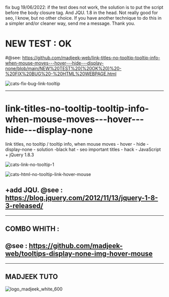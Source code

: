 fix bug 19/06/2022: if the test does not work, the solution is to put the script before the body closure tag. And JQU. 1.8 in the head. Not really good for seo, I know, but no other choice. If you have another technique to do this in a simpler and/or cleaner way, send me a message. Thank you.

# NEW TEST : OK
#@see: https://github.com/madjeek-web/link-titles-no-tooltip-tooltip-info-when-mouse-moves---hover---hide---display-none/blob/main/NEW%20TEST%20(%20OK%20)%20-%20FIX%20BUG%20-%20HTML%20WEBPAGE.html

![cats-fix-bug-link-tooltip](https://user-images.githubusercontent.com/83957788/174487486-de2ea0a2-22af-4062-b10f-d4c66f4c9b1a.jpg)

____

# link-titles-no-tooltip-tooltip-info-when-mouse-moves---hover---hide---display-none
link titles, no tooltip / tooltip info, when mouse moves - hover - hide - display-none - solution -black hat - seo important titles - hack - JavaScript + jQuery 1.8.3

![cats-link-no-tooltip-1](https://user-images.githubusercontent.com/83957788/174464267-d25cecba-5385-4606-87c5-ea8c7d481948.jpg)

![cats-html-no-tooltip-link-hover-mouse](https://user-images.githubusercontent.com/83957788/174464323-8f396cc8-0c71-4818-a425-10c22b12ac8e.jpg)

## +add JQU. @see : https://blog.jquery.com/2012/11/13/jquery-1-8-3-released/ 
___

## COMBO WHITH :
## @see : https://github.com/madjeek-web/tooltips-display-none-img-hover-mouse
___

## MADJEEK TUTO

![logo_madjeek_white_600](https://user-images.githubusercontent.com/83957788/174466024-c8f7802b-f62e-4d5b-91b3-128d243bbff8.png)


